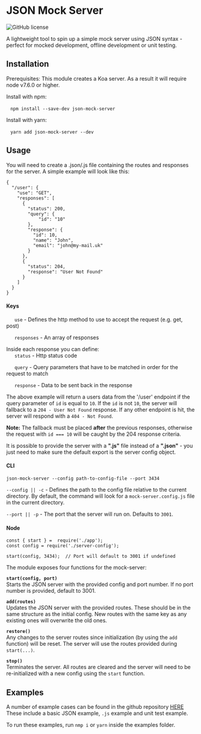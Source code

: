 # JSON Mock Server
![GitHub license](https://img.shields.io/badge/license-MIT-green.svg) 

A lightweight tool to spin up a simple mock server using JSON syntax - perfect for mocked development, offline development or unit testing.

## Installation
Prerequisites:
This module creates a Koa server. As a result it will require node v7.6.0 or higher.

Install with npm:

&ensp; `npm install --save-dev json-mock-server` 

Install with yarn:

&ensp; `yarn add json-mock-server --dev`


## Usage
You will need to create a .json/.js file containing the routes and responses for the server. A simple example will look like this:
```
{
  "/user": {
    "use": "GET",
    "responses": [
      {
        "status": 200,
        "query": {
            "id": "10"
        },
        "response": {
          "id": 10,
          "name": "John",
          "email": "john@my-mail.uk"
        }
      },
      {
        "status": 204,
        "response": "User Not Found"
      }
    ]
  }
}
```

#### Keys
&ensp; &ensp;  `use` - Defines the http method to use to accept the request (e.g. get, post)

&ensp; &ensp; `responses` - An array of responses

Inside each response you can define:  
&ensp; &ensp; `status` - Http status code

&ensp; &ensp; `query` - Query parameters that have to be matched in order for the request to match

&ensp; &ensp; `response` - Data to be sent back in the response

The above example will return a users data from the '/user' endpoint if the query parameter of `id` is equal to `10`. If the `id` is not `10`, the server will fallback to a `204 - User Not Found` response. If any other endpoint is hit, the server will respond with a `404 - Not Found`.

**Note:** The fallback must be placed **after** the previous responses, otherwise the request with `id === 10` will be caught by the 204 response criteria.

It is possible to provide the server with a **".js"** file instead of a **".json"** - you just need to make sure the default export is the server config object.

#### CLI

`json-mock-server --config path-to-config-file --port 3434`

`--config || -c` - Defines the path to the config file relative to the current directory. By default, the command will look for a `mock-server.config.js` file in the current directory.

`--port || -p` - The port that the server will run on. Defaults to `3001`.


#### Node
```
const { start } =  require('./app');
const config = require('./server-config');

start(config, 3434);  // Port will default to 3001 if undefined
```

The module exposes four functions for the mock-server:

**`start(config, port)`**  
Starts the JSON server with the provided config and port number. If no port number is provided, default to 3001.

**`add(routes)`**  
Updates the JSON server with the provided routes. These should be in the same structure as the initial config. New routes with the same key as any existing ones will overwrite the old ones.

**`restore()`**  
Any changes to the server routes since initialization (by using the `add` function) will be reset. The server will use the routes provided during `start(...)`.

**`stop()`**  
Terminates the server. All routes are cleared and the server will need to be re-initialized with a new config using the `start` function.

## Examples
A number of example cases can be found in the github repository [HERE](https://github.com/nick-michael/json-mock-server)  
These include a basic JSON example, `.js` example and unit test example.

To run these examples, run `nmp i` or `yarn` inside the examples folder.